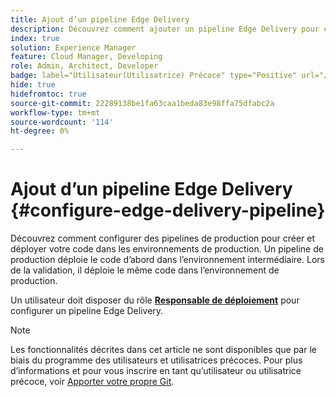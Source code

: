 ```yaml
---
title: Ajout d’un pipeline Edge Delivery
description: Découvrez comment ajouter un pipeline Edge Delivery pour créer et déployer votre code dans les environnements de production.
index: true
solution: Experience Manager
feature: Cloud Manager, Developing
role: Admin, Architect, Developer
badge: label="Utilisateur(Utilisatrice) Précoce" type="Positive" url="/help/implementing/cloud-manager/release-notes/current.md#gitlab-bitbucket"
hide: true
hidefromtoc: true
source-git-commit: 22289138be1fa63caa1beda83e98ffa75dfabc2a
workflow-type: tm+mt
source-wordcount: '114'
ht-degree: 0%

---
```



# Ajout d’un pipeline Edge Delivery {#configure-edge-delivery-pipeline}

Découvrez comment configurer des pipelines de production pour créer et déployer votre code dans les environnements de production. Un pipeline de production déploie le code d’abord dans l’environnement intermédiaire. Lors de la validation, il déploie le même code dans l’environnement de production.

Un utilisateur doit disposer du rôle **[Responsable de déploiement](/help/onboarding/cloud-manager-introduction.md#role-based-permissions)** pour configurer un pipeline Edge Delivery.

>[!NOTE]
>
>Les fonctionnalités décrites dans cet article ne sont disponibles que par le biais du programme des utilisateurs et utilisatrices précoces. Pour plus d’informations et pour vous inscrire en tant qu’utilisateur ou utilisatrice précoce, voir [Apporter votre propre Git](/help/implementing/cloud-manager/release-notes/current.md#gitlab-bitbucket).